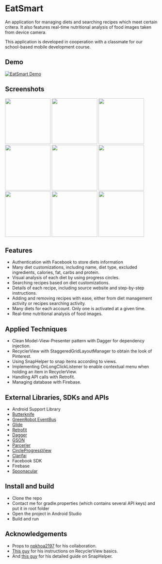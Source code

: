 # EatSmart
An application for managing diets and searching recipes which meet certain critera. It also features real-time nutritional analysis of food images taken from device camera.

This application is developed in cooperation with a classmate for our school-based mobile development course.

## Demo

[![EatSmart Demo](https://i.imgur.com/F6SEM0P.png)](https://youtu.be/jRNCWaTL2IQ "EatSmart Demo")

## Screenshots

<p display="block" margin="auto">
    <img src="https://i.imgur.com/2A2uOnU.png" width="150">
    <img src="https://i.imgur.com/XWvKiJs.png" width="150">
    <img src="https://i.imgur.com/2JYzjPz.png" width="150">
    <img src="https://i.imgur.com/yh6wILN.png" width="150">
    <img src="https://i.imgur.com/IG1BdOS.png" width="150">
    <img src="https://i.imgur.com/gvGgyAV.png" width="150">
    <img src="https://i.imgur.com/T58atmW.png" width="150">
    <img src="https://i.imgur.com/aQ8BEVP.png" width="150">
    <img src="https://i.imgur.com/fymQQBM.png" width="150">
</p>

## Features
- Authentication with Facebook to store diets information
- Many diet customizations, including name, diet type, excluded ingredients, calories, fat, carbs and protein.
- Visual analysis of each diet by using progress circles.
- Searching recipes based on diet customizations.
- Details of each recipe, including source website and step-by-step instructions.
- Adding and removing recipes with ease, either from diet management activity or recipes searching activity.
- Many diets for each account. Only one is activated at a given time.
- Real-time nutritional analysis of food images.

## Applied Techniques
- Clean Model-View-Presenter pattern with Dagger for dependency injection.
- RecyclerView with StaggeredGridLayoutManager to obtain the look of Pinterest.
- Using SnapHelper to snap items according to views.
- Implementing OnLongClickListener to enable contextual menu when holding an item in RecyclerView.
- Handling API calls with Retrofit.
- Managing database with Firebase.

## External Libraries, SDKs and APIs
- Android Support Library
- [Butterknife](http://jakewharton.github.io/butterknife/)
- [GreenRobot EventBus](http://greenrobot.org/eventbus/)
- [Glide](https://github.com/bumptech/glide)
- [Retrofit](http://square.github.io/retrofit/)
- [Dagger](https://github.com/google/dagger)
- [GSON](https://github.com/google/gson)
- [Parcerler](https://github.com/johncarl81/parceler)
- [CircleProgressView](https://github.com/jakob-grabner/Circle-Progress-View)
- [Clarifai](https://www.clarifai.com/)
- Facebook SDK
- Firebase
- [Spoonacular](https://spoonacular.com/)

## Install and build
- Clone the repo
- Contact me for gradle.properties (which contains several API keys) and put it in root folder
- Open the project in Android Studio
- Build and run

## Acknowledgements
- Props to [npkhoa2197](https://github.com/npkhoa2197) for his collaboration.
- [This guy](https://enoent.fr/blog/2015/01/18/recyclerview-basics/) for his instructions on RecyclerView basics.
- And [this guy](https://medium.com/codeword/an-in-depth-look-at-snaphelper-new-tools-in-recyclerview-part-2-5a461a53bf4e) for his detailed guide on SnapHelper.